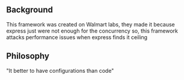 ## Background

This framework was created on Walmart labs, they made it
because express just were not enough for the concurrency
so, this framework attacks performance issues when express
finds it ceiling

## Philosophy

"It better to have configurations than code"
